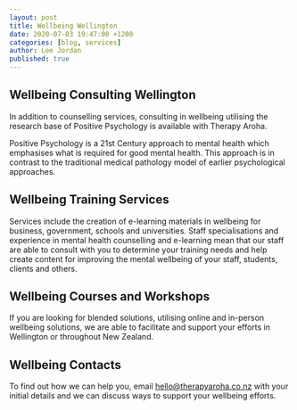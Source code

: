 ```yaml
---
layout: post
title: Wellbeing Wellington
date: 2020-07-03 19:47:00 +1200
categories: [blog, services]
author: Lee Jordan
published: true
---
```


<h2>Wellbeing Consulting Wellington</h2>

<p>In addition to counselling services, consulting in wellbeing utilising the research base of Positive Psychology is available with Therapy Aroha.</p>

<p>Positive Psychology is a 21st Century approach to mental health which emphasises what is required for good mental health. This approach is in contrast to the traditional medical pathology model of earlier psychological approaches.</p>

<h2>Wellbeing Training Services</h2>

<p>Services include the creation of e-learning materials in wellbeing for business, government, schools and universities. Staff specialisations and experience in mental health counselling and e-learning mean that our staff are able to consult with you to determine your training needs and help create content for improving the mental wellbeing of your staff, students, clients and others.</p>

<h2>Wellbeing Courses and Workshops</h2>

<p>If you are looking for blended solutions, utilising online and in-person wellbeing solutions, we are able to facilitate and support your efforts in Wellington or throughout New Zealand.</p>

<h2>Wellbeing Contacts</h2>

<p>To find out how we can help you, email <a href="mailto:hello@therapyaroha.co.nz">hello@therapyaroha.co.nz</a> with your initial details and we can discuss ways to support your wellbeing efforts.</p>